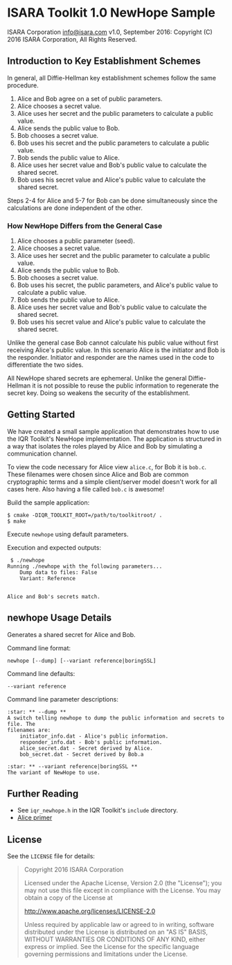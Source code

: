 # ISARA Toolkit 1.0 NewHope Sample
ISARA Corporation <info@isara.com>
v1.0, September 2016: Copyright (C) 2016 ISARA Corporation, All Rights Reserved.

## Introduction to Key Establishment Schemes

In general, all Diffie-Hellman key establishment schemes follow the same
procedure.

1.  Alice and Bob agree on a set of public parameters.
2.  Alice chooses a secret value.
3.  Alice uses her secret and the public parameters to calculate a public value.
4.  Alice sends the public value to Bob.
5.  Bob chooses a secret value.
6.  Bob uses his secret and the public parameters to calculate a public value.
7.  Bob sends the public value to Alice.
8.  Alice uses her secret value and Bob's public value to calculate the shared
    secret.
9.  Bob uses his secret value and Alice's public value to calculate the shared
    secret.

Steps 2-4 for Alice and 5-7 for Bob can be done simultaneously since the
calculations are done independent of the other.

### How NewHope Differs from the General Case

1.  Alice chooses a public parameter (seed).
2.  Alice chooses a secret value.
3.  Alice uses her secret and the public parameter to calculate a public value.
4.  Alice sends the public value to Bob.
5.  Bob chooses a secret value.
6.  Bob uses his secret, the public parameters, and Alice's public value to
    calculate a public value.
7.  Bob sends the public value to Alice.
8.  Alice uses her secret value and Bob's public value to calculate the shared
    secret.
9.  Bob uses his secret value and Alice's public value to calculate the shared
    secret.

Unlike the general case Bob cannot calculate his public value without first
receiving Alice's public value. In this scenario Alice is the initiator and Bob
is the responder. Initiator and responder are the names used in the code to
differentiate the two sides.

All NewHope shared secrets are ephemeral. Unlike the general Diffie-Hellman it
is not possible to reuse the public information to regenerate the secret key.
Doing so weakens the security of the establishment.

## Getting Started

We have created a small sample application that demonstrates how to use the IQR
Toolkit's NewHope implementation. The application is structured in a way that
isolates the roles played by Alice and Bob by simulating a communication
channel.

To view the code necessary for Alice view `alice.c`, for Bob it is `bob.c`.
These filenames were chosen since Alice and Bob are common cryptographic terms
and a simple client/server model doesn't work for all cases here. Also having a
file called `bob.c` is awesome!

Build the sample application:

```
$ cmake -DIQR_TOOLKIT_ROOT=/path/to/toolkitroot/ .
$ make
```

Execute `newhope` using default parameters.

Execution and expected outputs:

```
 $ ./newhope
Running ./newhope with the following parameters...
    Dump data to files: False
    Variant: Reference


Alice and Bob's secrets match.
```

## newhope Usage Details

Generates a shared secret for Alice and Bob.

Command line format:

```
newhope [--dump] [--variant reference|boringSSL]
```

Command line defaults:

```
--variant reference
```

Command line parameter descriptions:

```
:star: ** --dump **
A switch telling newhope to dump the public information and secrets to file. The
filenames are:
    initiator_info.dat - Alice's public information.
    responder_info.dat - Bob's public information.
    alice_secret.dat - Secret derived by Alice.
    bob_secret.dat - Secret derived by Bob.a

:star: ** --variant reference|boringSSL **
The variant of NewHope to use.
```

## Further Reading

* See `iqr_newhope.h` in the IQR Toolkit's `include` directory.
* [Alice primer](http://www.gutenberg.org/ebooks/11.txt.utf-8)

## License

See the `LICENSE` file for details:

> Copyright 2016 ISARA Corporation
> 
> Licensed under the Apache License, Version 2.0 (the "License");
> you may not use this file except in compliance with the License.
> You may obtain a copy of the License at
> 
> http://www.apache.org/licenses/LICENSE-2.0
> 
> Unless required by applicable law or agreed to in writing, software
> distributed under the License is distributed on an "AS IS" BASIS,
> WITHOUT WARRANTIES OR CONDITIONS OF ANY KIND, either express or implied.
> See the License for the specific language governing permissions and
> limitations under the License.
